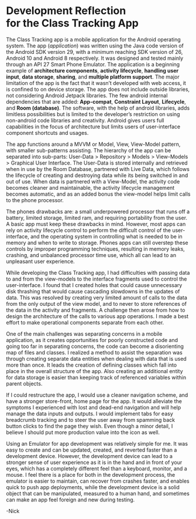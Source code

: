 # Development Reflection </br>for the Class Tracking App

<p>The Class Tracking app is a mobile application for the Android operating system.  The app (<i>application</i>) was written using the Java code version of the Android SDK version 29, with a minimum reaching SDK version of 26, Android 10 and Android 8 respectively.  It was designed and tested mainly through an API 27 Smart Phone Emulator.  The application is a beginning example of <b>architecture components</b>, <b>activity lifecycle</b>, <b>handling user input</b>, <b>data storage</b>, <b>sharing</b>, and <b>multiple platform support</b>. The major limitation of the app is the fact that it wasn’t developed with web access, it is confined to on device storage.  The app does not include outside libraries, not considering Android Jetpack libraries. The few android internal dependencies that are added: <b>App-compat</b>, <b>Constraint Layout</b>, <b>Lifecycle</b>, and <b>Room (database)</b>.  The software, with the help of android libraries, adds limitless possibilities but is limited to the developer’s restriction on using non-android code libraries and creativity.  Android gives users full capabilities in the focus of architecture but limits users of user-interface component shortcuts and usages.</p>

<p>The app functions around a MVVM or Model, View, View-Model pattern, with smaller sub-patterns assisting.  The hierarchy of the app can be separated into sub-parts: User-Data > Repository > Models > View-Models > Graphical User Interface.  The User-Data is stored internally and retrieved when in use by the Room Database, partnered with Live Data, which follows the lifecycle of creating and destroying data while its being switched in and out of use.  When data is partnered with a View-Model, the activity code becomes cleaner and maintainable, the activity lifecycle management becomes automatic, and as an added bonus the view-model helps limit calls to the phone processor.</p>

<p>The phones drawbacks are: a small underpowered processor that runs off a battery, limited storage, limited ram, and requiring portability from the user.  A basic app must keep these drawbacks in mind.  However, most apps can rely on activity lifecycle control to perform the difficult control of the user-interface, and the operating system in controlling what is needed to be in memory and when to write to storage.  Phones apps can still overstep these controls by improper programming techniques, resulting in memory leaks, crashing, and unbalanced processor time use, which all can lead to an unpleasant user experience.</p>

<p>While developing the Class Tracking app, I had difficulties with passing data to and from the view-models to the interface fragments used to control the user-interface.  I found that I created holes that could cause unnecessary disk thrashing that would cause cascading slowdowns in the updates of data.  This was resolved by creating very limited amount of calls to the data from the only output of the view model, and to never to store references of the data in the activity and fragments.  A challenge then arose from how to design the architecture of the calls to various app operations.  I made a best effort to make operational components separate from each other.</p>

<p>One of the main challenges was separating concerns in a mobile application, as it creates opportunities for poorly constructed code and going too far in separating concerns, the code can become a disorienting map of files and classes.  I realized a method to assist the separation was through creating separate data entities when dealing with data that is used more than once.  It leads the creation of defining classes which fall into place in the overall structure of the app. Also creating an additional entity for data storage is easier than keeping track of referenced variables within parent objects.</p>

<p>If I could restructure the app, I would use a cleaner navigation scheme, and have a stronger store-front, home page for the app.  It would alleviate the symptoms I experienced with lost and dead-end navigation and will help manage the data inputs and outputs.  I would implement tabs for easy breadcrumb tracking and to steer the user away from spamming back button clicks to find the page they wish.  Even though a minor detail, I believe I should put more production value into the icon as well.</p>

<p>Using an Emulator for app development was relatively simple for me.  It was easy to create and can be updated, created, and reverted faster than a development device.  However, the development device can lead to a stronger sense of user experience as it is in the hand and in front of your eyes, which has a completely different feel than a keyboard, monitor, and a mouse.  I feel there is a place for both in the development process, the emulator is easier to maintain, can recover from crashes faster, and enables quick to push app deployments, while the development device is a solid object that can be manipulated, measured to a human hand, and sometimes can make an app feel foreign and new during testing. </p>

-Nick